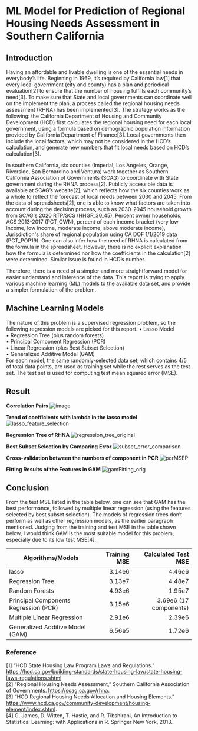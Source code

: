 # ML Model for Prediction of Regional Housing Needs Assessment in Southern California

## Introduction
Having an affordable and livable dwelling is one of the essential needs in everybody’s life.
Beginning in 1969, it’s required by California law[1] that every local government (city and county)
has a plan and periodical evaluation[2] to ensure that the number of housing fulfills each community’s
need[3]. To make sure that State and local governments can coordinate well on the implement the plan,
a process called the regional housing needs assessment (RHNA) has been implemented[3]. The strategy
works as the following: the California Department of Housing and Community Development (HCD)
first calculates the regional housing need for each local government, using a formula based on
demographic population information provided by California Department of Finance[3]. Local
governments then include the local factors, which may not be considered in the HCD’s calculation, and
generate new numbers that fit local needs based on HCD’s calculation[3].

In southern California, six counties (Imperial, Los Angeles, Orange, Riverside, San Bernardino
and Ventura) work together as Southern California Association of Governments (SCAG) to coordinate
with State government during the RHNA process[2]. Publicly accessible data is available at SCAG’s
website[2], which reflects how the six counties work as a whole to reflect the forecast of local needs
between 2030 and 2045. From the data of spreadsheets[2], one is able to know what factors are taken
into account during the decision process, such as 2030-2045 household growth from SCAG's 2020
RTP/SCS (HHGR_30_45), Percent owner households, ACS 2013-2017 (PCT_OWN), percent of each
income bracket (very low income, low income, moderate income, above moderate income),
Jurisdiction's share of regional population using CA DOF 1/1/2019 data (PCT_POP19). One can also
infer how the need of RHNA is calculated from the formula in the spreadsheet. However, there is no
explicit explanation how the formula is determined nor how the coefficients in the calculation[2] were
determined. Similar issue is found in HCD’s number.

Therefore, there is a need of a simpler and more straightforward model for easier understand
and inference of the data. This report is trying to apply various machine learning (ML) models to the
available data set, and provide a simpler formulation of the problem.

## Machine Learning Models
  The nature of this problem is a supervised regression problem, so the following regression
models are picked for this report.
• Lasso Model   
• Regression Tree (plus random forests)    
• Principal Component Regression (PCR)   
• Linear Regression (plus Best Subset Selection)   
• Generalized Additive Model (GAM)   
  For each model, the same randomly-selected data set, which contains 4/5 of total data points, are used
as training set while the rest serves as the test set. The test set is used for computing test mean squared
error (MSE).

## Result
**Correlation Pairs**
![image](https://user-images.githubusercontent.com/30448897/116798263-ac798100-aaa2-11eb-9bff-60f082ef1aad.png)

**Trend of coefficients with lambda in the lasso model**
![lasso_feature_selection](https://user-images.githubusercontent.com/30448897/116798238-6ae8d600-aaa2-11eb-928e-d1ee5596eaff.png)

**Regression Tree of RHNA**
![regression_tree_original](https://user-images.githubusercontent.com/30448897/116798240-7a681f00-aaa2-11eb-88b1-5f9e86262c0a.png)

**Best Subset Selection by Comparing Error**
![subset_error_comparison](https://user-images.githubusercontent.com/30448897/116798242-83f18700-aaa2-11eb-8eca-33e68adf2a78.png)

**Cross-validation between the numbers of component in PCR**
![pcrMSEP](https://user-images.githubusercontent.com/30448897/116798245-8c49c200-aaa2-11eb-995e-1f670853e91c.png)

**Fitting Results of the Features in GAM**
![gamFitting_orig](https://user-images.githubusercontent.com/30448897/116798246-8fdd4900-aaa2-11eb-9e36-65e64d09b68a.png)


## Conclusion
  From the test MSE listed in the table below, one can see that GAM has the best performance,
followed by multiple linear regression (using the features selected by best subset selection). The
models of regression trees don’t perform as well as other regression models, as the earlier paragraph
mentioned. Judging from the training and test MSE in the table shown below, I would think GAM is
the most suitable model for this problem, especially due to its low test MSE[4].

|Algorithms/Models|Training MSE|Calculated Test MSE|
|-----------------|-----------:|------------------:|
|lasso|3.14e6|4.46e6|
|Regression Tree|3.13e7|4.48e7|
|Random Forests|4.93e6|1.95e7|
|Principal Components Regression (PCR)| 3.15e6| 3.69e6 (17 components)|
|Multiple Linear Regression|2.91e6|2.39e6|
|Generalized Additive Model (GAM)|6.56e5|1.72e6|

### Reference
[1] “HCD State Housing Law Program Laws and Regulations.” https://hcd.ca.gov/building-standards/state-housing-law/state-housing-laws-regulations.shtml   
[2] “Regional Housing Needs Assessment,” Southern California Association of Governments. https://scag.ca.gov/rhna.   
[3] “HCD Regional Housing Needs Allocation and Housing Elements.” https://www.hcd.ca.gov/community-development/housing-element/index.shtml.   
[4] G. James, D. Witten, T. Hastie, and R. Tibshirani, An Introduction to Statistical Learning: with
Applications in R. Springer New York, 2013.   
